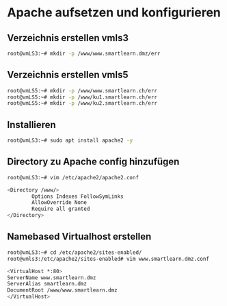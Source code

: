 # Apache aufsetzen und konfigurieren


## Verzeichnis erstellen vmls3
```bash
root@vmLS3:~# mkdir -p /www/www.smartlearn.dmz/err
```

## Verzeichnis erstellen vmls5
```bash 
root@vmLS5:~# mkdir -p /www/www.smartlearn.ch/err
root@vmLS5:~# mkdir -p /www/ku1.smartlearn.ch/err
root@vmLS5:~# mkdir -p /www/ku2.smartlearn.ch/err
``` 

## Installieren
```bash
root@vmLS3:~# sudo apt install apache2 -y
``` 

## Directory zu Apache config hinzufügen
```bash
root@vmLS3:~# vim /etc/apache2/apache2.conf
```

```bash
<Directory /www/>
        Options Indexes FollowSymLinks
        AllowOverride None
        Require all granted
</Directory>
```

## Namebased Virtualhost erstellen
```bash
root@vmLS3:~# cd /etc/apache2/sites-enabled/
root@vmls3:/etc/apache2/sites-enabled# vim www.smartlearn.dmz.conf
```
```bash
<VirtualHost *:80>
ServerName www.smartlearn.dmz
ServerAlias smartlearn.dmz
DocumentRoot /www/www.smartlearn.dmz
</VirtualHost>
```
